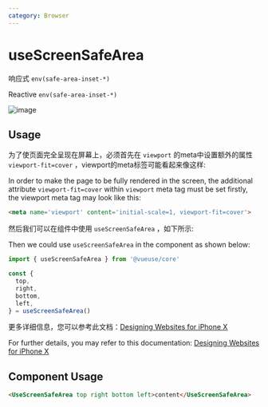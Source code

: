 ```yaml
---
category: Browser
---
```


# useScreenSafeArea

响应式 `env(safe-area-inset-*)`

Reactive `env(safe-area-inset-*)`

![image](https://webkit.org/wp-content/uploads/safe-areas-1.png)

## Usage

为了使页面完全呈现在屏幕上，必须首先在 `viewport` 的meta中设置额外的属性 `viewport-fit=cover` ，viewport的meta标签可能看起来像这样:

In order to make the page to be fully rendered in the screen, the additional attribute `viewport-fit=cover` within  `viewport` meta tag must be set firstly, the viewport meta tag may look like this:

```html
<meta name='viewport' content='initial-scale=1, viewport-fit=cover'>
```

然后我们可以在组件中使用 `useScreenSafeArea` ，如下所示:

Then we could use `useScreenSafeArea` in the component as shown below:

```ts
import { useScreenSafeArea } from '@vueuse/core'

const {
  top,
  right,
  bottom,
  left,
} = useScreenSafeArea()
```

更多详细信息，您可以参考此文档：[Designing Websites for iPhone X](https://webkit.org/blog/7929/designing-websites-for-iphone-x/)

For further details, you may refer to this documentation: [Designing Websites for iPhone X](https://webkit.org/blog/7929/designing-websites-for-iphone-x/)

## Component Usage

```html
<UseScreenSafeArea top right bottom left>content</UseScreenSafeArea>
```
